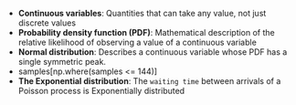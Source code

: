 * **Continuous variables**: Quantities that can take any value, not just discrete values
* **Probability density function (PDF)**: Mathematical description of the relative likelihood of observing a value of a continuous variable
* **Normal distribution**: Describes a continuous variable whose PDF has a single symmetric peak.
* samples[np.where(samples <= 144)]
* **The Exponential distribution**: The `waiting time` between arrivals of a Poisson process is Exponentially distributed

